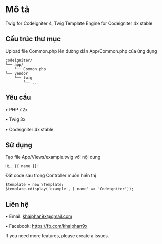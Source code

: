# Mô tả
Twig for Codeigniter 4, Twig Template Engine for Codeigniter 4x stable

## Cấu trúc thư mục
Upload file Common.php lên đường dẫn App/Common.php của ứng dụng
```
codeigniter/
└── app/
    └── Common.php
└── vendor
    └── twig
        └── ...
```

## Yêu cầu
• PHP 7.2x

• Twig 3x

• Codeigniter 4x stable

## Sử dụng
Tạo file App/Views/example.twig với nội dung
```
Hi, {{ name }}!
```

Đặt code sau trong Controller muốn hiển thị
```
$template = new \Template;
$template->display('example', ['name' => 'Codeigniter']);
```
## Liên hệ
• Email: khaiphan9x@gmail.com

• Facebook: https://fb.com/khaiphan9x

If you need more features, please create a issues.

